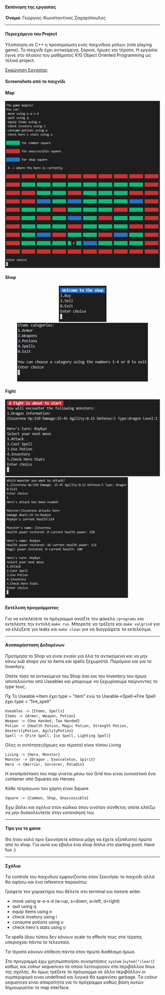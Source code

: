 #### Eκπόνηση της εργασίας
__Όνομα__: Γεώργιος-Κωνσταντίνος Ζαχαρόπουλος

---

#### Περιεχόμενο του Project
Υλοποίηση σε C++ η προσομοίωση ενός παιχνιδιού ρόλων (role playing game). Το παιχνίδι
έχει αντικείμενα, ξόρκια, ήρωες και τέρατα. Η εργασία έγινε στο πλαίσιο του μαθήματος Κ10 Object Oriented Programming ως τελικό project.

[Εκφώνηση Εργασίας](https://github.com/KonstantinosZach/RolePlayingGame/blob/main/OOPproj_2021.pdf)

#### Screenshots από το παιχνίδι

#### Map
<p align="center">
  <img src="screenshots/frame1.png" />
</p>

#### Shop
<p align="center">
  <img src="screenshots/frame2.png"/> 
  <img src="screenshots/frame3.png"/>
</p>

#### Fight
<p align="left">
  <img src="screenshots/frame4.png"/>
  <img src="screenshots/frame5.png" width="400"/>
</p>

#### Εκτέλεση προγράμματος
Για να εκτελέσετε το πρόγραμμα ανοίξτε τον φάκελο `/programs` και εκτελέστε την εντολή `make run`. Μπορείτε να τρέξετε και `make valgrind` για να ελέγξετε για leaks και `make clean` για να διαγράψετε τα εκτελέσιμα.

---

#### Aναπαράσταση Δεδομένων
Προτίμησα το Shop να είναι ενιαίο για όλα τα αντικείμενα και να μην κάνω sub shops για τα items και spells ξεχωριστά. Παρόμοια και για το Inventory.


Οπότε τόσο τα αντικείμενα του Shop όσο και του Inventory του ήρωα αποτελούνται από Useables
και μπορουμε να ξεχωρίσουμε παίρνοντας το *type* τους.

Πχ Το Useable->Item έχει type = "item" ενώ το Useable->Spell->Fire Spell έχει type = "fire_spell"

    Useables -> {Items, Spells}
    Items -> {Armor, Weapon, Potion}
    Weapon -> {One Handed, Two Handed}
    Potion -> {Health Potion, Magic Potion, Strength Potion, DexterityPotion, AgilityPotion}
    Spell -> {Fire Spell, Ice Spell, Lighting Spell}

Ολες οι οντότητες(ήρωες και τέρατα) είναι τύπου Living

    Living -> {Hero, Monster}
    Monster -> {Dragon , Exosceleton, Spirit}
    Hero -> {Warrior, Sorcerer, Paladin}

H αναπράσταση του map γίνεται μέσω του Grid που είναι ουσιαστικά ένα container από Squares και Heroes

Κάθε τετράγωνο του χάρτη είναι Square

    Square -> {Common, Shop, Unaccessible}

Έχω βάλει και σχόλια στον κώδικα όπου γινόταν σύνθετος οπότε ελπίζω να μην δυσκολευτείτε στην κατανόησή του.

----

#### Tips για το game
Θα ήταν καλό πριν ξεκινήσετε κάποια μάχη να έχετε εξοπλιστεί πρώτα από το shop. Για αυτό και έβαλα ένα shop δίπλα στο starting point. Have fun :)

----

#### Σχόλια
Tα controls του παιχνδιού εμφανίζονται όταν ξεκινήσει το παιχνίδι αλλά θα αφήσω και ένα reference παρακάτω:

Γράφετε τον χαρακτήρα που θέλετε στο terminal και πατατε enter.
* move using w-a-s-d (w=up, s=down, a=left, d=right)
* quit using q
* equip items using e
* check invetory using i
* consume potions using u
* check hero's stats using o

Τα spells ίδιου τύπου δεν κάνουν scale τα effects τους στα τέρατα, υπερισχύει πάντα το τελευταίο.

Tα τέρατα κάνουν επίθεση πάντα στον πρώτο διαθέσιμο ήρωα.

Στο προγραμμα έχω χρησιμοποιήσει συναρτήσεις `system` (`sytem("clear)`) καθώς και *colour sequences* τα οποία λειτουργούν στο περιβάλλον linux της σχολής. Αν όμως τρέξετε το πρόγραμμα σε άλλο περιβάλλον οι συμπεριφορά ειναι undefined και λογικά θα εμφανίσει garbage. Tα *colour sequences* είναι απαραίτητα για το πρόγραμμα καθώς βάση αυτών δημιουργείται το map interface.
